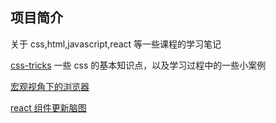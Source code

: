 ## 项目简介

关于 css,html,javascript,react 等一些课程的学习笔记

[css-tricks](https://css-tricks.com/)
一些 css 的基本知识点，以及学习过程中的一些小案例

[宏观视角下的浏览器](https://naotu.baidu.com/file/0bc5ef67aa7fcc7504275a308fdf8854)

[react 组件更新脑图](https://naotu.baidu.com/file/852133c6a8787c66b58809e4528f92eb)
